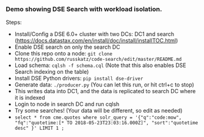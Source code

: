 ### Demo showing DSE Search with workload isolation.

Steps:
* Install/Config a DSE 6.0+ cluster with two DCs: DC1 and search (https://docs.datastax.com/en/install/doc/install/installTOC.html)
* Enable DSE search on only the search DC
* Clone this repo onto a node: `git clone https://github.com/russkatz/code-search/edit/master/README.md`
* Load schema: `cqlsh -f schema.cql` (Note that this also enables DSE Search indexing on the table)
* Install DSE Python drivers: `pip install dse-driver`
* Generate data: `./producer.py` (You can let this run, or hit ctrl+c to stop)
* This writes data into DC1, and the data is replicated to search DC where it is indexed
* Login to node in search DC and run cqlsh
* Try some searches! (Your data will be different, so edit as needed)
 * `select * from cme.quotes where solr_query = '{"q":"code:mow", "fq":"quotetime:[* TO 2018-05-23T23:03:16.000Z]", "sort":"quotetime desc" }' LIMIT 1 ;` 


